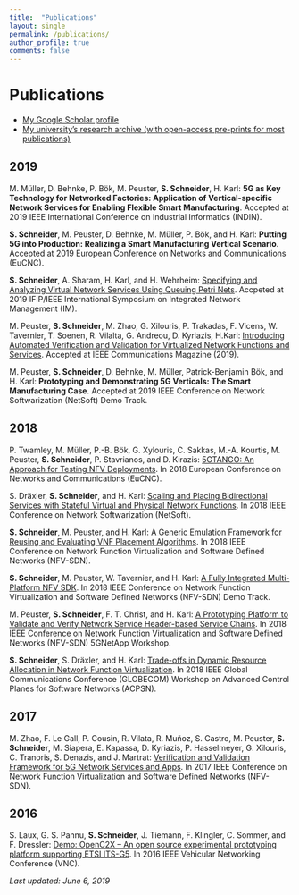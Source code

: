 ```yaml
---
title:  "Publications"
layout: single
permalink: /publications/
author_profile: true
comments: false
---
```


# Publications

- [My Google Scholar profile](https://scholar.google.com/citations?user=https://scholar.google.de/citations?user=7fimejMAAAAJ&hl=en&user=7fimejMAAAAJ)
- [My university’s research archive (with open-access pre-prints for most publications)](https://ris.uni-paderborn.de/person/stefanschneider)

## 2019

M. Müller, D. Behnke, P. Bök, M. Peuster, **S. Schneider**, H. Karl: **5G as Key Technology for Networked Factories: Application of Vertical-specific Network Services for Enabling Flexible Smart Manufacturing**. Accepted at 2019 IEEE International Conference on Industrial Informatics (INDIN).

**S. Schneider**, M. Peuster, D. Behnke, M. Müller, P. Bök, and H. Karl: **Putting 5G into Production: Realizing a Smart Manufacturing Vertical Scenario**. Accepted at 2019 European Conference on Networks and Communications (EuCNC).

**S. Schneider**, A. Sharam, H. Karl, and H. Wehrheim: [Specifying and Analyzing Virtual Network Services Using Queuing Petri Nets](https://ris.uni-paderborn.de/record/3287). Accpeted at 2019 IFIP/IEEE International Symposium on Integrated Network Management (IM).

M. Peuster, **S. Schneider**, M. Zhao, G. Xilouris, P. Trakadas, F. Vicens, W. Tavernier, T. Soenen, R. Vilalta, G. Andreou, D. Kyriazis, H.Karl: [Introducing Automated Verification and Validation for Virtualized Network Functions and Services](https://ieeexplore.ieee.org/abstract/document/8713807). Accepted at IEEE Communications Magazine (2019).

M. Peuster, **S. Schneider**, D. Behnke, M. Müller, Patrick-Benjamin Bök, and H. Karl: **Prototyping and Demonstrating 5G Verticals: The Smart Manufacturing Case**. Accepted at 2019 IEEE Conference on Network Softwarization (NetSoft) Demo Track.

## 2018

P. Twamley, M. Müller, P.-B. Bök, G. Xylouris, C. Sakkas, M.-A. Kourtis, M. Peuster, **S. Schneider**, P. Stavrianos, and D. Kirazis: [5GTANGO: An Approach for Testing NFV Deployments](https://ieeexplore.ieee.org/abstract/document/8442844/). In 2018 European Conference on Networks and Communications (EuCNC).

S. Dräxler, **S. Schneider**, and H. Karl: [Scaling and Placing Bidirectional Services with Stateful Virtual and Physical Network Functions](https://ieeexplore.ieee.org/document/8459915/). In 2018 IEEE Conference on Network Softwarization (NetSoft).

**S. Schneider**, M. Peuster, and H. Karl: [A Generic Emulation Framework for Reusing and Evaluating VNF Placement Algorithms](https://ris.uni-paderborn.de/record/6972). In 2018 IEEE Conference on Network Function Virtualization and Software Defined Networks (NFV-SDN).

**S. Schneider**, M. Peuster, W. Tavernier, and H. Karl: [A Fully Integrated Multi-Platform NFV SDK](https://ris.uni-paderborn.de/record/6974). In 2018 IEEE Conference on Network Function Virtualization and Software Defined Networks (NFV-SDN) Demo Track.

M. Peuster, **S. Schneider**, F. T. Christ, and H. Karl: [A Prototyping Platform to Validate and Verify Network Service Header-based Service Chains](https://ris.uni-paderborn.de/record/6483). In 2018 IEEE Conference on Network Function Virtualization and Software Defined Networks (NFV-SDN) 5GNetApp Workshop.

**S. Schneider**, S. Dräxler, and H. Karl: [Trade-offs in Dynamic Resource Allocation in Network Function Virtualization](https://ris.uni-paderborn.de/record/6970). In 2018 IEEE Global Communications Conference (GLOBECOM) Workshop on Advanced Control Planes for Software Networks (ACPSN).

## 2017

M. Zhao, F. Le Gall, P. Cousin, R. Vilata, R. Muñoz, S. Castro, M. Peuster, **S. Schneider**, M. Siapera, E. Kapassa, D. Kyriazis, P. Hasselmeyer, G. Xilouris, C. Tranoris, S. Denazis, and J. Martrat: [Verification and Validation Framework for 5G Network Services and Apps](http://ieeexplore.ieee.org/document/8169878/). In 2017 IEEE Conference on Network Function Virtualization and Software Defined Networks (NFV-SDN). 

## 2016

S. Laux, G. S. Pannu, **S. Schneider**, J. Tiemann, F. Klingler, C. Sommer, and F. Dressler: [Demo: OpenC2X – An open source experimental prototyping platform supporting ETSI ITS-G5](http://ieeexplore.ieee.org/abstract/document/7835955/). In 2016 IEEE Vehicular Networking Conference (VNC).



*Last updated: June 6, 2019*